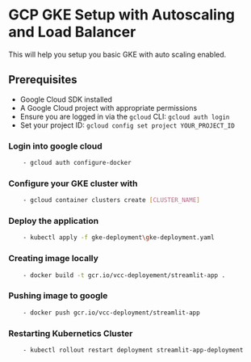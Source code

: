# GCP GKE Setup with Autoscaling and Load Balancer
This will help you setup you basic GKE with auto scaling enabled.

## Prerequisites
- Google Cloud SDK installed
- A Google Cloud project with appropriate permissions
- Ensure you are logged in via the `gcloud` CLI: `gcloud auth login`
- Set your project ID: `gcloud config set project YOUR_PROJECT_ID`

### Login into google cloud 

```bash
    - gcloud auth configure-docker
```

### Configure your GKE cluster with

```bash
    - gcloud container clusters create [CLUSTER_NAME]
```

### Deploy the application

```bash
    - kubectl apply -f gke-deployment\gke-deployment.yaml
```

### Creating image locally 

```bash
    - docker build -t gcr.io/vcc-deployement/streamlit-app .
```

### Pushing image to google 

```bash
    - docker push gcr.io/vcc-deployment/streamlit-app
```

### Restarting Kubernetics Cluster

```bash
    - kubectl rollout restart deployment streamlit-app-deployment
```